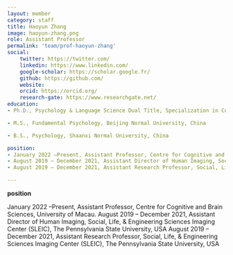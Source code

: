 ```yaml
---
layout: member
category: staff
title: Haoyun Zhang
image: haoyun-zhang.png
role: Assistant Professor
permalink: 'team/prof-haoyun-zhang'
social:
    twitter: https://twitter.com/
    linkedin: https://www.linkedin.com/
    google-scholar: https://scholar.google.fr/
    github: https://github.com/
    website:
    orcid: https://orcid.org/
    research-gate: https://www.researchgate.net/
education:
- Ph.D., Psychology & Language Science Dual Title, Specialization in Cognitive and Affective Neuroscience, The Pennsylvania State University, USA

- M.S., Fundamental Psychology, Beijing Normal University, China

- B.S., Psychology, Shaanxi Normal University, China

position:
- January 2022 –Present, Assistant Professor, Centre for Cognitive and Brain Sciences, University of Macau.
- August 2019 – December 2021, Assistant Director of Human Imaging, Social, Life, & Engineering Sciences Imaging Center (SLEIC), The Pennsylvania State University, USA
- August 2019 – December 2021, Assistant Research Professor, Social, Life, & Engineering Sciences Imaging Center (SLEIC), The Pennsylvania State University, USA

---
```


__position__

January 2022 –Present, Assistant Professor, Centre for Cognitive and Brain Sciences, University of Macau.
August 2019 – December 2021, Assistant Director of Human Imaging, Social, Life, & Engineering Sciences Imaging Center (SLEIC), The Pennsylvania State University, USA
August 2019 – December 2021, Assistant Research Professor, Social, Life, & Engineering Sciences Imaging Center (SLEIC), The Pennsylvania State University, USA
